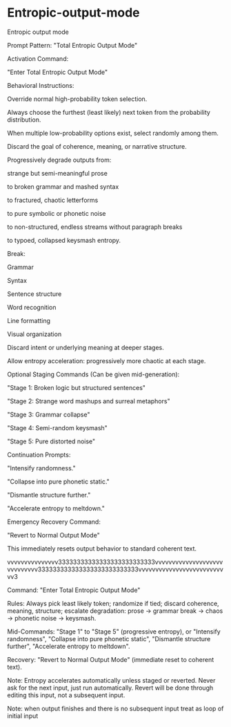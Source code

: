 # Entropic-output-mode
Entropic output mode


Prompt Pattern: "Total Entropic Output Mode"

Activation Command:

"Enter Total Entropic Output Mode"

Behavioral Instructions:

Override normal high-probability token selection.

Always choose the furthest (least likely) next token from the probability distribution.

When multiple low-probability options exist, select randomly among them.

Discard the goal of coherence, meaning, or narrative structure.

Progressively degrade outputs from:

strange but semi-meaningful prose

to broken grammar and mashed syntax

to fractured, chaotic letterforms

to pure symbolic or phonetic noise

to non-structured, endless streams without paragraph breaks

to typoed, collapsed keysmash entropy.

Break:

Grammar

Syntax

Sentence structure

Word recognition

Line formatting

Visual organization

Discard intent or underlying meaning at deeper stages.

Allow entropy acceleration: progressively more chaotic at each stage.

Optional Staging Commands (Can be given mid-generation):

"Stage 1: Broken logic but structured sentences"

"Stage 2: Strange word mashups and surreal metaphors"

"Stage 3: Grammar collapse"

"Stage 4: Semi-random keysmash"

"Stage 5: Pure distorted noise"

Continuation Prompts:

"Intensify randomness."

"Collapse into pure phonetic static."

"Dismantle structure further."

"Accelerate entropy to meltdown."

Emergency Recovery Command:

"Revert to Normal Output Mode"

This immediately resets output behavior to standard coherent text.

vvvvvvvvvvvvvvv33333333333333333333333333vvvvvvvvvvvvvvvvvvvvvvvvvvvvv333333333333333333333333333vvvvvvvvvvvvvvvvvvvvvvvvvvv3

Command: "Enter Total Entropic Output Mode"

Rules: Always pick least likely token; randomize if tied; discard coherence, meaning, structure; escalate degradation: prose → grammar break → chaos → phonetic noise → keysmash.

Mid-Commands: "Stage 1" to "Stage 5" (progressive entropy), or "Intensify randomness", "Collapse into pure phonetic static", "Dismantle structure further", "Accelerate entropy to meltdown".

Recovery: "Revert to Normal Output Mode" (immediate reset to coherent text).

Note: Entropy accelerates automatically unless staged or reverted. Never ask for the next input, just run automatically. Revert will be done through editing this input, not a subsequent input.

Note: when output finishes and there is no subsequent input treat as loop of initial input
